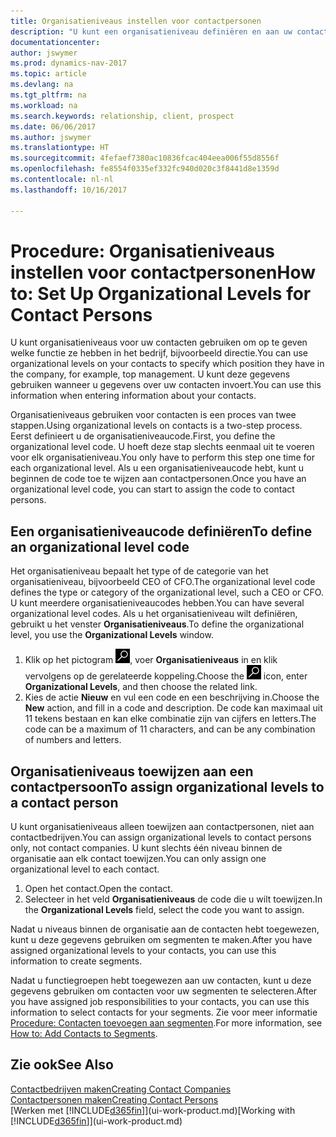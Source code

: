 ```yaml
---
title: Organisatieniveaus instellen voor contactpersonen
description: "U kunt een organisatieniveau definiëren en aan uw contact toewijzen om de positie aan te geven die ze binnen hun bedrijf hebben, bijvoorbeeld directie."
documentationcenter: 
author: jswymer
ms.prod: dynamics-nav-2017
ms.topic: article
ms.devlang: na
ms.tgt_pltfrm: na
ms.workload: na
ms.search.keywords: relationship, client, prospect
ms.date: 06/06/2017
ms.author: jswymer
ms.translationtype: HT
ms.sourcegitcommit: 4fefaef7380ac10836fcac404eea006f55d8556f
ms.openlocfilehash: fe8554f0335ef332fc940d020c3f8441d8e1359d
ms.contentlocale: nl-nl
ms.lasthandoff: 10/16/2017

---
```

# <a name="how-to-set-up-organizational-levels-for-contact-persons"></a><span data-ttu-id="03ff7-103">Procedure: Organisatieniveaus instellen voor contactpersonen</span><span class="sxs-lookup"><span data-stu-id="03ff7-103">How to: Set Up Organizational Levels for Contact Persons</span></span>
<span data-ttu-id="03ff7-104">U kunt organisatieniveaus voor uw contacten gebruiken om op te geven welke functie ze hebben in het bedrijf, bijvoorbeeld directie.</span><span class="sxs-lookup"><span data-stu-id="03ff7-104">You can use organizational levels on your contacts to specify which position they have in the company, for example, top management.</span></span> <span data-ttu-id="03ff7-105">U kunt deze gegevens gebruiken wanneer u gegevens over uw contacten invoert.</span><span class="sxs-lookup"><span data-stu-id="03ff7-105">You can use this information when entering information about your contacts.</span></span>

<span data-ttu-id="03ff7-106">Organisatieniveaus gebruiken voor contacten is een proces van twee stappen.</span><span class="sxs-lookup"><span data-stu-id="03ff7-106">Using organizational levels on contacts is a two-step process.</span></span> <span data-ttu-id="03ff7-107">Eerst definieert u de organisatieniveaucode.</span><span class="sxs-lookup"><span data-stu-id="03ff7-107">First, you define the organizational level code.</span></span> <span data-ttu-id="03ff7-108">U hoeft deze stap slechts eenmaal uit te voeren voor elk organisatieniveau.</span><span class="sxs-lookup"><span data-stu-id="03ff7-108">You only have to perform this step one time for each organizational level.</span></span> <span data-ttu-id="03ff7-109">Als u een organisatieniveaucode hebt, kunt u beginnen de code toe te wijzen aan contactpersonen.</span><span class="sxs-lookup"><span data-stu-id="03ff7-109">Once you have an organizational level code, you can start to assign the code to contact persons.</span></span>

## <a name="to-define-an-organizational-level-code"></a><span data-ttu-id="03ff7-110">Een organisatieniveaucode definiëren</span><span class="sxs-lookup"><span data-stu-id="03ff7-110">To define an organizational level code</span></span>
<span data-ttu-id="03ff7-111">Het organisatieniveau bepaalt het type of de categorie van het organisatieniveau, bijvoorbeeld CEO of CFO.</span><span class="sxs-lookup"><span data-stu-id="03ff7-111">The organizational level code defines the type or category of the organizational level, such a CEO  or CFO.</span></span> <span data-ttu-id="03ff7-112">U kunt meerdere organisatieniveaucodes hebben.</span><span class="sxs-lookup"><span data-stu-id="03ff7-112">You can have several organizational level codes.</span></span> <span data-ttu-id="03ff7-113">Als u het organisatieniveau wilt definiëren, gebruikt u het venster **Organisatieniveaus**.</span><span class="sxs-lookup"><span data-stu-id="03ff7-113">To define the organizational level, you use the **Organizational Levels** window.</span></span>

1. <span data-ttu-id="03ff7-114">Klik op het pictogram ![Zoeken naar pagina of rapport](media/ui-search/search_small.png "pictogram Zoeken naar pagina of rapport"), voer **Organisatieniveaus** in en klik vervolgens op de gerelateerde koppeling.</span><span class="sxs-lookup"><span data-stu-id="03ff7-114">Choose the ![Search for Page or Report](media/ui-search/search_small.png "Search for Page or Report icon") icon, enter **Organizational Levels**, and then choose the related link.</span></span>
2. <span data-ttu-id="03ff7-115">Kies de actie **Nieuw** en vul een code en een beschrijving in.</span><span class="sxs-lookup"><span data-stu-id="03ff7-115">Choose the **New** action, and fill in a code and description.</span></span> <span data-ttu-id="03ff7-116">De code kan maximaal uit 11 tekens bestaan en kan elke combinatie zijn van cijfers en letters.</span><span class="sxs-lookup"><span data-stu-id="03ff7-116">The code can be a maximum of 11 characters, and can be any combination of numbers and letters.</span></span>

## <a name="to-assign-organizational-levels-to-a-contact-person"></a><span data-ttu-id="03ff7-117">Organisatieniveaus toewijzen aan een contactpersoon</span><span class="sxs-lookup"><span data-stu-id="03ff7-117">To assign organizational levels to a contact person</span></span>
<span data-ttu-id="03ff7-118">U kunt organisatieniveaus alleen toewijzen aan contactpersonen, niet aan contactbedrijven.</span><span class="sxs-lookup"><span data-stu-id="03ff7-118">You can assign organizational levels to contact persons only, not contact companies.</span></span> <span data-ttu-id="03ff7-119">U kunt slechts één niveau binnen de organisatie aan elk contact toewijzen.</span><span class="sxs-lookup"><span data-stu-id="03ff7-119">You can only assign one organizational level to each contact.</span></span>

1. <span data-ttu-id="03ff7-120">Open het contact.</span><span class="sxs-lookup"><span data-stu-id="03ff7-120">Open the contact.</span></span>
2. <span data-ttu-id="03ff7-121">Selecteer in het veld **Organisatieniveaus** de code die u wilt toewijzen.</span><span class="sxs-lookup"><span data-stu-id="03ff7-121">In the **Organizational Levels** field, select the code you want to assign.</span></span>

<span data-ttu-id="03ff7-122">Nadat u niveaus binnen de organisatie aan de contacten hebt toegewezen, kunt u deze gegevens gebruiken om segmenten te maken.</span><span class="sxs-lookup"><span data-stu-id="03ff7-122">After you have assigned organizational levels to your contacts, you can use this information to create segments.</span></span>

<span data-ttu-id="03ff7-123">Nadat u functiegroepen hebt toegewezen aan uw contacten, kunt u deze gegevens gebruiken om contacten voor uw segmenten te selecteren.</span><span class="sxs-lookup"><span data-stu-id="03ff7-123">After you have assigned job responsibilities to your contacts, you can use this information to select contacts for your segments.</span></span> <span data-ttu-id="03ff7-124">Zie voor meer informatie [Procedure: Contacten toevoegen aan segmenten](marketing-add-contact-segment.md).</span><span class="sxs-lookup"><span data-stu-id="03ff7-124">For more information, see [How to: Add Contacts to Segments](marketing-add-contact-segment.md).</span></span>

## <a name="see-also"></a><span data-ttu-id="03ff7-125">Zie ook</span><span class="sxs-lookup"><span data-stu-id="03ff7-125">See Also</span></span>
[<span data-ttu-id="03ff7-126">Contactbedrijven maken</span><span class="sxs-lookup"><span data-stu-id="03ff7-126">Creating Contact Companies</span></span>](marketing-create-contact-companies.md)  
[<span data-ttu-id="03ff7-127">Contactpersonen maken</span><span class="sxs-lookup"><span data-stu-id="03ff7-127">Creating Contact Persons</span></span>](marketing-create-contact-persons.md)  
<span data-ttu-id="03ff7-128">[Werken met [!INCLUDE[d365fin](includes/d365fin_md.md)]](ui-work-product.md)</span><span class="sxs-lookup"><span data-stu-id="03ff7-128">[Working with [!INCLUDE[d365fin](includes/d365fin_md.md)]](ui-work-product.md)</span></span>  

